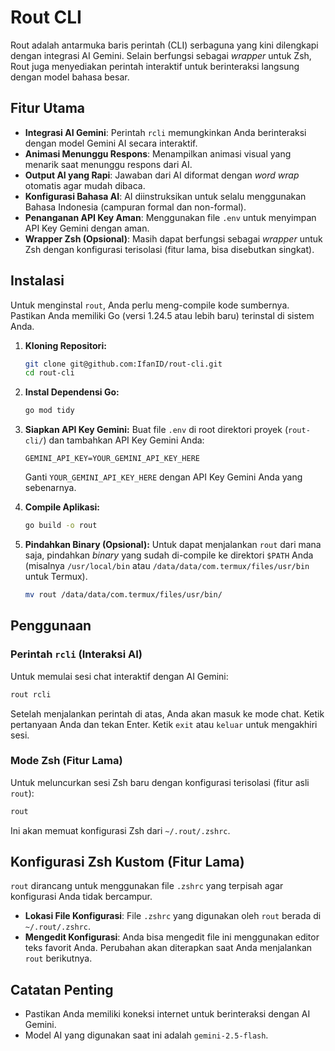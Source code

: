 # Rout CLI

Rout adalah antarmuka baris perintah (CLI) serbaguna yang kini dilengkapi dengan integrasi AI Gemini. Selain berfungsi sebagai *wrapper* untuk Zsh, Rout juga menyediakan perintah interaktif untuk berinteraksi langsung dengan model bahasa besar.

## Fitur Utama

-   **Integrasi AI Gemini**: Perintah `rcli` memungkinkan Anda berinteraksi dengan model Gemini AI secara interaktif.
-   **Animasi Menunggu Respons**: Menampilkan animasi visual yang menarik saat menunggu respons dari AI.
-   **Output AI yang Rapi**: Jawaban dari AI diformat dengan *word wrap* otomatis agar mudah dibaca.
-   **Konfigurasi Bahasa AI**: AI diinstruksikan untuk selalu menggunakan Bahasa Indonesia (campuran formal dan non-formal).
-   **Penanganan API Key Aman**: Menggunakan file `.env` untuk menyimpan API Key Gemini dengan aman.
-   **Wrapper Zsh (Opsional)**: Masih dapat berfungsi sebagai *wrapper* untuk Zsh dengan konfigurasi terisolasi (fitur lama, bisa disebutkan singkat).

## Instalasi

Untuk menginstal `rout`, Anda perlu meng-compile kode sumbernya. Pastikan Anda memiliki Go (versi 1.24.5 atau lebih baru) terinstal di sistem Anda.

1.  **Kloning Repositori:**
    ```bash
    git clone git@github.com:IfanID/rout-cli.git
    cd rout-cli
    ```

2.  **Instal Dependensi Go:**
    ```bash
    go mod tidy
    ```

3.  **Siapkan API Key Gemini:**
    Buat file `.env` di root direktori proyek (`rout-cli/`) dan tambahkan API Key Gemini Anda:
    ```
    GEMINI_API_KEY=YOUR_GEMINI_API_KEY_HERE
    ```
    Ganti `YOUR_GEMINI_API_KEY_HERE` dengan API Key Gemini Anda yang sebenarnya.

4.  **Compile Aplikasi:**
    ```bash
    go build -o rout
    ```

5.  **Pindahkan Binary (Opsional):**
    Untuk dapat menjalankan `rout` dari mana saja, pindahkan *binary* yang sudah di-compile ke direktori `$PATH` Anda (misalnya `/usr/local/bin` atau `/data/data/com.termux/files/usr/bin` untuk Termux).
    ```bash
    mv rout /data/data/com.termux/files/usr/bin/
    ```

## Penggunaan

### Perintah `rcli` (Interaksi AI)

Untuk memulai sesi chat interaktif dengan AI Gemini:

```bash
rout rcli
```

Setelah menjalankan perintah di atas, Anda akan masuk ke mode chat. Ketik pertanyaan Anda dan tekan Enter. Ketik `exit` atau `keluar` untuk mengakhiri sesi.

### Mode Zsh (Fitur Lama)

Untuk meluncurkan sesi Zsh baru dengan konfigurasi terisolasi (fitur asli `rout`):

```bash
rout
```

Ini akan memuat konfigurasi Zsh dari `~/.rout/.zshrc`.

## Konfigurasi Zsh Kustom (Fitur Lama)

`rout` dirancang untuk menggunakan file `.zshrc` yang terpisah agar konfigurasi Anda tidak bercampur.

-   **Lokasi File Konfigurasi**: File `.zshrc` yang digunakan oleh `rout` berada di `~/.rout/.zshrc`.
-   **Mengedit Konfigurasi**: Anda bisa mengedit file ini menggunakan editor teks favorit Anda. Perubahan akan diterapkan saat Anda menjalankan `rout` berikutnya.

## Catatan Penting

-   Pastikan Anda memiliki koneksi internet untuk berinteraksi dengan AI Gemini.
-   Model AI yang digunakan saat ini adalah `gemini-2.5-flash`.